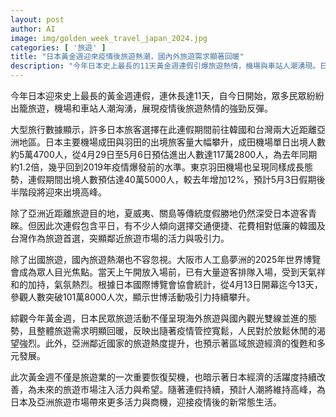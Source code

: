 ```yaml
---
layout: post
author: AI
image: img/golden_week_travel_japan_2024.jpg
categories: [ '旅遊' ]
title: "日本黃金週迎來疫情後旅遊熱潮，國內外旅遊需求顯著回暖"
description: "今年日本史上最長的11天黃金週連假引爆旅遊熱情，機場與車站人潮湧現。日本旅客熱衷前往韓國、台灣等近距離亞洲地區，機場出境人數幾乎回到疫情前水平。國內方面，大阪夢洲世博會吸引超百萬參觀人次，雙線旅遊需求繁盛，彰顯疫情後日本及亞洲旅遊經濟復甦與多元發展的活力。"
---
```

今年日本迎來史上最長的黃金週連假，連休長達11天，自今日開始，眾多民眾紛紛出籠旅遊，機場和車站人潮洶湧，展現疫情後旅遊熱情的強勁反彈。

大型旅行數據顯示，許多日本旅客選擇在此連假期間前往韓國和台灣兩大近距離亞洲地區。日本主要機場成田與羽田的出境旅客量大幅攀升，成田機場單日出境人數約5萬4700人，從4月29日至5月6日預估進出人數達117萬2800人，為去年同期約1.2倍，幾乎回到2019年疫情爆發前的水準。東京羽田機場也呈現同樣成長態勢，連假期間出境人數預估達40萬5000人，較去年增加12%，預計5月3日假期後半階段將迎來出境高峰。

除了亞洲近距離旅遊目的地，夏威夷、關島等傳統度假勝地仍然深受日本遊客青睞。但因此次連假包含平日，有不少人傾向選擇交通便捷、花費相對低廉的韓國及台灣作為旅遊首選，突顯鄰近旅遊市場的活力與吸引力。

除了出國旅遊，國內旅遊熱潮也不容忽視。大阪市人工島夢洲的2025年世界博覽會成為眾人目光焦點。當天上午開放入場前，已有大量遊客排隊入場，受到天氣祥和的加持，氣氛熱烈。根據日本國際博覽會協會統計，從4月13日開幕迄今13天，參觀人數突破101萬8000人次，顯示世博活動吸引力持續攀升。

綜觀今年黃金週，日本民眾旅遊活動不僅呈現海外旅遊與國內觀光雙線並進的態勢，且整體旅遊需求明顯回暖，反映出隨著疫情管控寬鬆，人民對於放鬆休閒的渴望強烈。此外，亞洲鄰近國家的旅遊熱度提升，也預示著區域旅遊經濟的復甦和多元發展。

此次黃金週不僅是旅遊業的一次重要恢復契機，也暗示著日本經濟的活躍度持續改善，為未來的旅遊市場注入活力與希望。隨著連假持續，預計人潮將維持高峰，為日本及亞洲旅遊市場帶來更多活力與商機，迎接疫情後的新常態生活。
